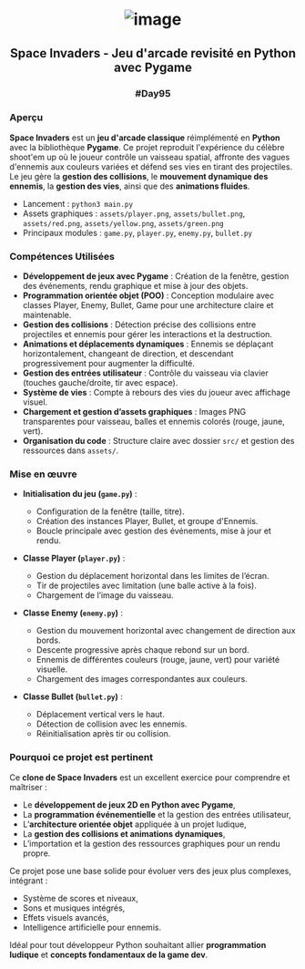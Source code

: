 # <p align="center"> ![image](https://github.com/user-attachments/assets/973b6d5f-7202-4b73-a622-498e2766e50b) </p>

## <p align="center"> Space Invaders - Jeu d'arcade revisité en Python avec Pygame </p>

### <p align="center"> #Day95 </p>

### Aperçu

**Space Invaders** est un **jeu d'arcade classique** réimplémenté en **Python** avec la bibliothèque **Pygame**. Ce projet reproduit l'expérience du célèbre shoot'em up où le joueur contrôle un vaisseau spatial, affronte des vagues d'ennemis aux couleurs variées et défend ses vies en tirant des projectiles. Le jeu gère la **gestion des collisions**, le **mouvement dynamique des ennemis**, la **gestion des vies**, ainsi que des **animations fluides**.

- Lancement : `python3 main.py`
- Assets graphiques : `assets/player.png`, `assets/bullet.png`, `assets/red.png`, `assets/yellow.png`, `assets/green.png`
- Principaux modules : `game.py`, `player.py`, `enemy.py`, `bullet.py`

### Compétences Utilisées

- **Développement de jeux avec Pygame** : Création de la fenêtre, gestion des événements, rendu graphique et mise à jour des objets.
- **Programmation orientée objet (POO)** : Conception modulaire avec classes Player, Enemy, Bullet, Game pour une architecture claire et maintenable.
- **Gestion des collisions** : Détection précise des collisions entre projectiles et ennemis pour gérer les interactions et la destruction.
- **Animations et déplacements dynamiques** : Ennemis se déplaçant horizontalement, changeant de direction, et descendant progressivement pour augmenter la difficulté.
- **Gestion des entrées utilisateur** : Contrôle du vaisseau via clavier (touches gauche/droite, tir avec espace).
- **Système de vies** : Compte à rebours des vies du joueur avec affichage visuel.
- **Chargement et gestion d’assets graphiques** : Images PNG transparentes pour vaisseau, balles et ennemis colorés (rouge, jaune, vert).
- **Organisation du code** : Structure claire avec dossier `src/` et gestion des ressources dans `assets/`.

### Mise en œuvre

- **Initialisation du jeu (`game.py`)** :
  - Configuration de la fenêtre (taille, titre).
  - Création des instances Player, Bullet, et groupe d'Ennemis.
  - Boucle principale avec gestion des événements, mise à jour et rendu.

- **Classe Player (`player.py`)** :
  - Gestion du déplacement horizontal dans les limites de l’écran.
  - Tir de projectiles avec limitation (une balle active à la fois).
  - Chargement de l’image du vaisseau.

- **Classe Enemy (`enemy.py`)** :
  - Gestion du mouvement horizontal avec changement de direction aux bords.
  - Descente progressive après chaque rebond sur un bord.
  - Ennemis de différentes couleurs (rouge, jaune, vert) pour variété visuelle.
  - Chargement des images correspondantes aux couleurs.

- **Classe Bullet (`bullet.py`)** :
  - Déplacement vertical vers le haut.
  - Détection de collision avec les ennemis.
  - Réinitialisation après tir ou collision.

### Pourquoi ce projet est pertinent

Ce **clone de Space Invaders** est un excellent exercice pour comprendre et maîtriser :

- Le **développement de jeux 2D en Python avec Pygame**,
- La **programmation événementielle** et la gestion des entrées utilisateur,
- L’**architecture orientée objet** appliquée à un projet ludique,
- La **gestion des collisions et animations dynamiques**,
- L’importation et la gestion des ressources graphiques pour un rendu propre.

Ce projet pose une base solide pour évoluer vers des jeux plus complexes, intégrant :

- Système de scores et niveaux,
- Sons et musiques intégrés,
- Effets visuels avancés,
- Intelligence artificielle pour ennemis.

Idéal pour tout développeur Python souhaitant allier **programmation ludique** et **concepts fondamentaux de la game dev**.

##
